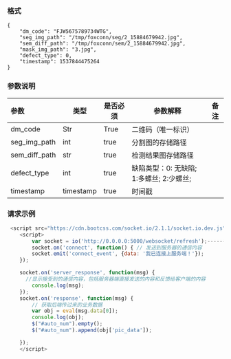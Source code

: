 ### 格式

```
{
	"dm_code": "FJW5675789734WTG",
	"seg_img_path": "/tmp/foxconn/seg/2_15884679942.jpg",
    "sem_diff_path": "/tmp/foxconn/sem/2_15884679942.jpg",
    "mask_img_path": "3.jpg",
    "defect_type": 0,
    "timestamp": 1537844475264
}
```



### 参数说明

| 参数          | 类型      | 是否必须 | 参数解释                                    | 备注 |
| :------------ | --------- | -------- | ------------------------------------------- | ---- |
| dm_code       | Str       | True     | 二维码（唯一标识）                          |      |
| seg_img_path  | int       | true     | 分割图的存储路径                            |      |
| sem_diff_path | str       | true     | 检测结果图存储路径                          |      |
| defect_type   | int       | true     | 缺陷类型：0: 无缺陷; 1:多螺丝;    2:少螺丝; |      |
| timestamp     | timestamp | true     | 时间戳                                      |      |



### 请求示例

```javascript
 <script src="https://cdn.bootcss.com/socket.io/2.1.1/socket.io.dev.js"></script>
    <script>
        var socket = io('http://0.0.0.0:5000/websocket/refresh');---------->  后台接口
        socket.on('connect', function() { // 发送到服务器的通信内容
        socket.emit('connect_event', {data: '我已连接上服务端！'});
    });

    socket.on('server_response', function(msg) {
      //显示接受到的通信内容，包括服务器端直接发送的内容和反馈给客户端的内容
        console.log(msg);
    });
    socket.on('response', function(msg) {
        // 获取后端传过来的业务数据
        var obj = eval(msg.data[0]);
        console.log(obj);
        $("#auto_num").empty();
        $("#auto_num").append(obj['pic_data']);

    });
    </script>
```





